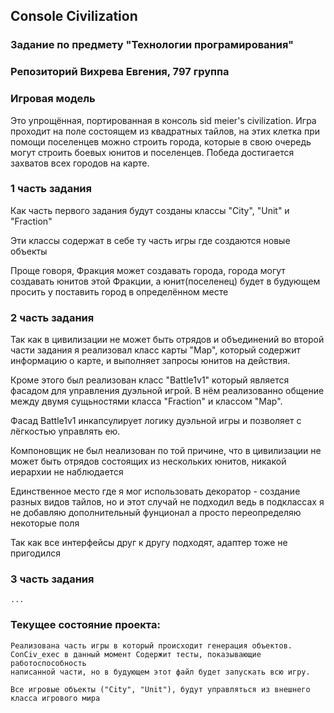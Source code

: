 ## Console Civilization


### Задание по предмету "Технологии програмирования"
### Репозиторий Вихрева Евгения, 797 группа


### Игровая модель

Это упрощённая, портированная в консоль sid meier's civilization.
Игра проходит на поле состоящем из квадратных тайлов, на этих клетка
при помощи поселенцев можно строить города, которые в свою очередь
могут строить боевых юнитов и поселенцев. Победа достигается захватов
всех городов на карте.


### 1 часть задания

Как часть первого задания будут созданы классы "City", "Unit" и "Fraction"

Эти классы содержат в себе ту часть игры где создаются новые объекты

Проще говоря, Фракция может создавать города, города могут создавать юнитов этой Фракции,
а юнит(поселенец) будет в будующем просить у поставить город в определённом месте


### 2 часть задания

Так как в цивилизации не может быть отрядов и объединений во второй части задания я реализовал класс карты "Map", который содержит информацию о карте, и выполняет запросы юнитов на действия. 

Кроме этого был реализован класс "Battle1v1" который является фасадом для управления дуэльной игрой. В нём реализованно общение между двумя сущьностями класса "Fraction" и классом "Map".

Фасад Battle1v1 инкапсулирует логику дуэльной игры и позволяет с лёгкостью управлять ею. 

Компоновщик не был неализован по той причине, что в цивилизации не может быть отрядов состоящих из нескольких юнитов, никакой иерархии не наблюдается

Единственное место где я мог использовать декоратор - создание разных видов тайлов, но и этот случай не подходил ведь в подклассах я не добавляю дополнительный фунционал а просто переопределяю некоторые поля

Так как все интерфейсы друг к другу подходят, адаптер тоже не пригодился


### 3 часть задания

    ...


### Текущее состояние проекта:

    Реализована часть игры в который происходит генерация объектов.
    ConCiv_exec в данный момент Содержит тесты, показывающие работоспособность
    написанной части, но в будующем этот файл будет запускать всю игру.

    Все игровые объекты ("City", "Unit"), будут управляться из внешнего класса игрового мира
